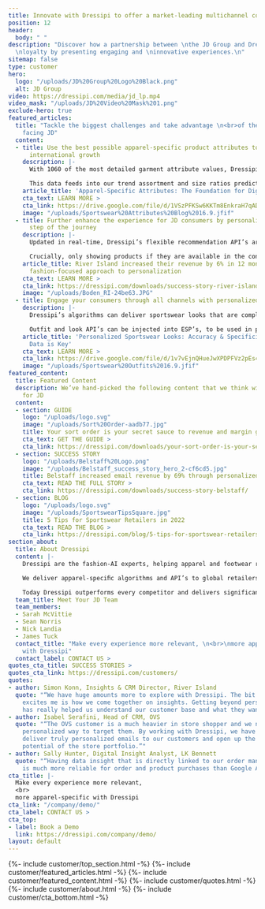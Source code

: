 ```yaml
---
title: Innovate with Dressipi to offer a market-leading multichannel consumer proposition.
position: 12
header:
  body: " "
description: "Discover how a partnership between \nthe JD Group and Dressipi can drive
  \nloyalty by presenting engaging and \ninnovative experiences.\n"
sitemap: false
type: customer
hero:
  logo: "/uploads/JD%20Group%20Logo%20Black.png"
  alt: JD Group
video: https://dressipi.com/media/jd_lp.mp4
video_mask: "/uploads/JD%20Video%20Mask%201.png"
exclude-hero: true
featured_articles:
  title: "Tackle the biggest challenges and take advantage \n<br>of the biggest opportunities
    facing JD"
  content:
  - title: Use the best possible apparel-specific product attributes to drive future
      international growth
    description: |-
      With 1060 of the most detailed garment attribute values, Dressipi doesn’t just know what good apparel data means for you - we can produce it. Our product tagging is scalable and nearly 100% accurate,  across all categories - from sportswear to luxury fashion.

      This data feeds into our trend assortment and size ratios prediction models, allowing you to make the most informed and accurate buying decisions you can.
    article_title: 'Apparel-Specific Attributes: The Foundation for Digital Transformation'
    cta_text: LEARN MORE >
    cta_link: https://drive.google.com/file/d/1VSzPFKSw6KKTm8EnkraH7qAD9FuHgWex/view
    image: "/uploads/Sportswear%20Attributes%20Blog%2016.9.jfif"
  - title: Further enhance the experience for JD consumers by personalising every
      step of the journey
    description: |-
      Updated in real-time, Dressipi’s flexible recommendation API’s are personalized to the individual’s preferences and intentions, creating a seamless purchasing experience across all touchpoints and meeting all style aspirations.

      Crucially, only showing products if they are available in the consumer’s size - a key cornerstone of personalization.
    article_title: River Island increased their revenue by 6% in 12 months with Dressipi’s
      fashion-focused approach to personalization
    cta_text: LEARN MORE >
    cta_link: https://dressipi.com/downloads/success-story-river-island/
    image: "/uploads/Boden_RI-24be63.JPG"
  - title: Engage your consumers through all channels with personalized looks
    description: |-
      Dressipi’s algorithms can deliver sportswear looks that are completely automated, completely personalized, and always on-brand. Looks are comprised of different product types, starting from different product types, for different activities and sports to show the versatility of the product.

      Outfit and look API’s can be injected into ESP’s, to be used in post-purchase emails with the consumer’s newly bought item.
    article_title: 'Personalized Sportswear Looks: Accuracy & Specificity of Garment
      Data is Key'
    cta_text: LEARN MORE >
    cta_link: https://drive.google.com/file/d/1v7vEjnQHueJwXPDPFVz2pEs4bQ__1wci/view
    image: "/uploads/Sportswear%20Outfits%2016.9.jfif"
featured_content:
  title: Featured Content
  description: We’ve hand-picked the following content that we think will be relevant
    for JD
  content:
  - section: GUIDE
    logo: "/uploads/logo.svg"
    image: "/uploads/Sort%20Order-aadb77.jpg"
    title: Your sort order is your secret sauce to revenue and margin growth
    cta_text: GET THE GUIDE >
    cta_link: https://dressipi.com/downloads/your-sort-order-is-your-secret-sauce-to-success/
  - section: SUCCESS STORY
    logo: "/uploads/Belstaff%20Logo.png"
    image: "/uploads/Belstaff_success_story_hero_2-cf6cd5.jpg"
    title: Belstaff increased email revenue by 69% through personalized recommendations
    cta_text: READ THE FULL STORY >
    cta_link: https://dressipi.com/downloads/success-story-belstaff/
  - section: BLOG
    logo: "/uploads/logo.svg"
    image: "/uploads/SportswearTipsSquare.jpg"
    title: 5 Tips for Sportswear Retailers in 2022
    cta_text: READ THE BLOG >
    cta_link: https://dressipi.com/blog/5-tips-for-sportswear-retailers-in-2022/
section_about:
  title: About Dressipi
  content: |-
    Dressipi are the fashion-AI experts, helping apparel and footwear retailers deliver the relevant products & inspiration their customers deserve, across every part of the shopper journey.

    We deliver apparel-speciﬁc algorithms and API’s to global retailers such as John Lewis, River Island, Country Road Group, Belstaff, City Chic and OVS drawing on the combined expertise of top stylists and data scientists.

    Today Dressipi outperforms every competitor and delivers significant incremental improvements to revenue (up to 12%), profit (up to 21%), returns (reduction of 15%), sell-through rate (up to 10%) and email revenue (up to 200%).
  team_title: Meet Your JD Team
  team_members:
  - Sarah McVittie
  - Sean Norris
  - Nick Landia
  - James Tuck
  contact_title: "Make every experience more relevant, \n<br>\nmore apparel-specific
    with Dressipi"
  contact_label: CONTACT US >
quotes_cta_title: SUCCESS STORIES >
quotes_cta_link: https://dressipi.com/customers/
quotes:
- author: Simon Konn, Insights & CRM Director, River Island
  quote: "“We have huge amounts more to explore with Dressipi. The bit that really
    excites me is how we come together on insights. Getting beyond personalization
    has really helped us understand our customer base and what they want and need.”"
- author: Isabel Serafini, Head of CRM, OVS
  quote: "“The OVS customer is a much heavier in store shopper and we needed a highly
    personalized way to target them. By working with Dressipi, we have been able to
    deliver truly personalized emails to our customers and open up the massive revenue
    potential of the store portfolio.”"
- author: Sally Hunter, Digital Insight Analyst, LK Bennett
  quote: "“Having data insight that is directly linked to our order management system
    is much more reliable for order and product purchases than Google Analytics.”"
cta_title: |-
  Make every experience more relevant,
  <br>
  more apparel-specific with Dressipi
cta_link: "/company/demo/"
cta_label: CONTACT US >
cta_top:
- label: Book a Demo
  link: https://dressipi.com/company/demo/
layout: default
---
```


{%- include customer/top_section.html -%}
{%- include customer/featured_articles.html -%}
{%- include customer/featured_content.html -%}
{%- include customer/quotes.html -%}
{%- include customer/about.html -%}
{%- include customer/cta_bottom.html -%}
